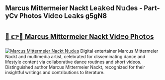 ## Marcus Mittermeier Nackt Le𝚊k𝚎d N𝚞𝚍es - Part-yCv Photos Vid𝚎o Le𝚊ks g5gN8

# <h2><a href="http://fb5ioz5.evod.top/?m=Marcus+Mittermeier+Nackt">🔗 👉🔴 Marcus Mittermeier Nackt Vid𝚎o Ph𝚘t𝚘s</a></h2>

[![Marcus Mittermeier Nackt N𝚞d𝚎s](https://i.imgur.com/8V9OHl7.gif)](http://fb5ioz5.evod.top/?m=Marcus+Mittermeier+Nackt)
Digital entertainer Marcus Mittermeier Nackt and multimedia artist, celebrated for disseminating dance and lifestyle content via collaborative dance routines and short videos. Distinguished author Marcus Mittermeier Nackt, recognized for their insightful writings and contributions to literature. 
